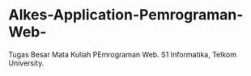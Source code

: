 # Alkes-Application-Pemrograman-Web-
Tugas Besar Mata Kuliah PEmrograman Web. S1 Informatika, Telkom University.

